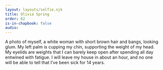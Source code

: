 ```yaml
---
layout: layouts/selfie.njk
title: Olivia Spring
order: 62
is-in-chapbook: false
audio: 
---
```

A photo of myself, a white woman with short brown hair and bangs, looking glum. My left palm is cupping my chin, supporting the weight of my head. My eyelids are weights that I can barely keep open after spending all day entwined with fatigue. I will leave my house in about an hour, and no one will be able to tell that I’ve been sick for 14 years.
